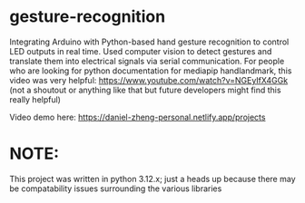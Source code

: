 # gesture-recognition
Integrating Arduino with Python-based hand gesture recognition to control LED outputs in real time. Used computer vision to detect gestures and translate them into electrical signals via serial communication.
For people who are looking for python documentation for mediapip handlandmark, this video was very helpful: https://www.youtube.com/watch?v=NGEyIfX4GGk (not a shoutout or anything like that but future developers might find this really helpful)

Video demo here: https://daniel-zheng-personal.netlify.app/projects

# NOTE:
This project was written in python 3.12.x; just a heads up because there may be compatability issues surrounding the various libraries
